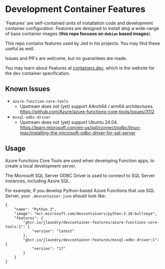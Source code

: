 # Development Container Features

'Features' are self-contained units of installation code and development container configuration. Features are designed
to install atop a wide-range of base container images (**this repo focuses on `debian` based images**).

This repo contains features used by Jed in his projects. You may find these useful as well.

Issues and PR's are welcome, but no guarantees are made.

You may learn about Features at [containers.dev](https://containers.dev/implementors/features/), which is the website for the dev container specification.

## Known Issues

  * `azure-function-core-tools`
  	* Upstream does not (yet) support AArch64 / arm64 architectures. https://github.com/Azure/azure-functions-core-tools/issues/3112
  * `mssql-odbc-driver`
	* Upstream does not (yet) support Ubuntu 24.04. https://learn.microsoft.com/en-us/sql/connect/odbc/linux-mac/installing-the-microsoft-odbc-driver-for-sql-server

## Usage

Azure Functions Core Tools are used when developing Function apps, to create a local development server.

The Microsoft SQL Server ODBC Driver is used to connect to SQL Server instances, including Azure SQL.

For example, if you develop Python-based Azure Functions that use SQL Server, your `.devcontainer.json` should look like:

```jsonc
{
	"name": "Python 3",
	"image": "mcr.microsoft.com/devcontainers/python:3.10-bullseye",
	"features": {
		"ghcr.io/jlaundry/devcontainer-features/azure-functions-core-tools:1": {
			"version": "latest"
		},
		"ghcr.io/jlaundry/devcontainer-features/mssql-odbc-driver:1": {
			"version": "17"
		}
	}
}
```
